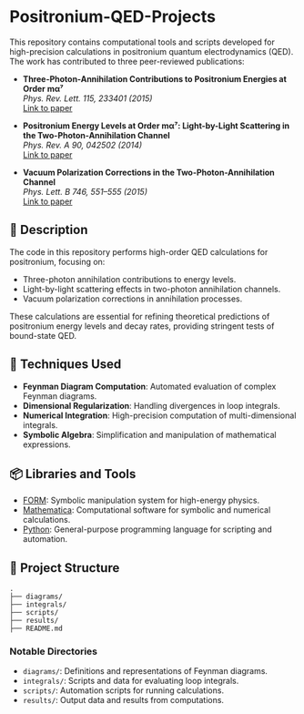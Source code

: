 # Positronium-QED-Projects

This repository contains computational tools and scripts developed for high-precision calculations in positronium quantum electrodynamics (QED). The work has contributed to three peer-reviewed publications:

- **Three-Photon-Annihilation Contributions to Positronium Energies at Order mα⁷**  
  *Phys. Rev. Lett. 115, 233401 (2015)*  
  [Link to paper](https://journals.aps.org/prl/abstract/10.1103/PhysRevLett.115.233401)

- **Positronium Energy Levels at Order mα⁷: Light-by-Light Scattering in the Two-Photon-Annihilation Channel**  
  *Phys. Rev. A 90, 042502 (2014)*  
  [Link to paper](https://journals.aps.org/pra/abstract/10.1103/PhysRevA.90.042502)

- **Vacuum Polarization Corrections in the Two-Photon-Annihilation Channel**  
  *Phys. Lett. B 746, 551–555 (2015)*  
  [Link to paper](https://www.sciencedirect.com/science/article/pii/S0370269315004724)

## 🧪 Description

The code in this repository performs high-order QED calculations for positronium, focusing on:

- Three-photon annihilation contributions to energy levels.
- Light-by-light scattering effects in two-photon annihilation channels.
- Vacuum polarization corrections in annihilation processes.

These calculations are essential for refining theoretical predictions of positronium energy levels and decay rates, providing stringent tests of bound-state QED.

## 🔧 Techniques Used

- **Feynman Diagram Computation**: Automated evaluation of complex Feynman diagrams.
- **Dimensional Regularization**: Handling divergences in loop integrals.
- **Numerical Integration**: High-precision computation of multi-dimensional integrals.
- **Symbolic Algebra**: Simplification and manipulation of mathematical expressions.

## 📦 Libraries and Tools

- [FORM](https://www.nikhef.nl/~form/): Symbolic manipulation system for high-energy physics.
- [Mathematica](https://www.wolfram.com/mathematica/): Computational software for symbolic and numerical calculations.
- [Python](https://www.python.org/): General-purpose programming language for scripting and automation.

## 📁 Project Structure

```plaintext
.
├── diagrams/
├── integrals/
├── scripts/
├── results/
├── README.md
```

### Notable Directories

- `diagrams/`: Definitions and representations of Feynman diagrams.
- `integrals/`: Scripts and data for evaluating loop integrals.
- `scripts/`: Automation scripts for running calculations.
- `results/`: Output data and results from computations.
